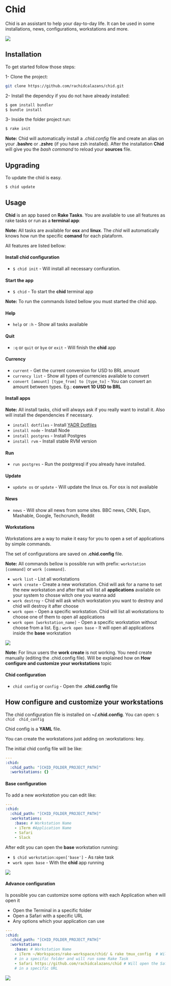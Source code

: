 # Chid
Chid is an assistant to help your day-to-day life. It can be used in some 
installations, news, configurations, workstations and more.

![](http://g.recordit.co/pKS2oKCUuU.gif)

## Installation

To get started follow those steps:

1- Clone the project:

```bash
git clone https://github.com/rachidcalazans/chid.git
```

2- Install the dependcy if you do not have already installed:

```bash
$ gem install bundler
$ bundle install
```

3- Inside the folder project run:

```bash
$ rake init
```

**Note:** Chid will automatically install a *.chid.config* file and create an 
alias on your **.bashrc** or **.zshrc** (if you have zsh installed). After the 
installation **Chid** will give you the *bash command* to reload your **sources**
file.

## Upgrading

To update the chid is easy.

```bash
$ chid update
```

## Usage

**Chid** is an app based on **Rake Tasks**. You are available to use all features 
as rake tasks or run as a **terminal app**:

**Note:** All tasks are available for **osx** and **linux**. The *chid* will automatically 
knows how run the specific **comand** for each plataform.

All features are listed bellow:  

#### Install chid configuration

* `$ chid init` - Will install all necessary confiuration.

#### Start the app

* `$ chid` - To start the **chid** terminal app

**Note:** To run the commands listed bellow you must started the chid app.

#### Help

* `help` or `:h` - Show all tasks available

#### Quit

* `:q` or `quit` or `bye` or `exit` - Will finish the **chid** app

#### Currency

* `current` - Get the current conversion for USD to BRL amount
* `currency list` - Show all types of currencies available to convert
* `convert [amount] [type_from] to [type_to]` - You can convert an amount between 
types. Eg.: **convert 10 USD to BRL**

#### Install apps

**Note:** All install tasks, chid will always ask if you really want to install it. Also 
will install the dependencies if necessary.

* `install dotfiles` - Install [YADR Dotfiles](https://github.com/skwp/dotfiles)
* `install node` - Install Node
* `install postgres` - Install Postgres
* `install rvm` - Install stable RVM version

#### Run

* `run postgres` - Run the postgresql if you already have installed.

#### Update

* `update os` or `update` - Will update the linux os. For osx is not available


#### News

* `news` - Will show all news from some sites. BBC news, CNN, Espn, 
Mashable, Google, Techcrunch, Reddit

#### Workstations

Workstations are a way to make it easy for you to open a set of applications by 
simple commands.

The set of configurations are saved on **.chid.config** file.

**Note:** All commands bellow is possible run with prefix: `workstation [command]` 
or `work [command]`.

* `work list` - List all workstations
* `work create` - Create a new workstation. Chid will ask for a name to set the 
new workstation and after that will list all **applications** available on your 
system to chosse witch one you wanna add
* `work destroy` - Chid will ask which workstation you want to destroy and chid 
will destroy it after choose
* `work open` - Open a specific workstation. Chid will list all workstations to 
choose one of them to open all applications
* `work open [workstation_name]` - Open a specific workstation without choose 
from a list. Eg.: `work open base` - It will open all applications inside the 
**base** workstation

![](http://g.recordit.co/WFqNuxORRd.gif)

**Note:** For linux users the **work create** is not working. You need create 
manually (editing the .chid.config file). Will be explained how on
**How configure and customize your workstations** topic

#### Chid configuration

* `chid config` or `config` - Open the **.chid.config** file

## How configure and customize your workstations

The chid configuration file is installed on **~/.chid.config**. You can open: `$ chid 
chid_config`

Chid config is a **YAML** file.

You can create the workstations just adding on :workstations: key.

The initial chid config file will be like:

```YAML
---
:chid:
  :chid_path: "[CHID_FOLDER_PROJECT_PATH]"
  :workstations: {}
```

#### Base configuration

To add a new *workstation* you can edit like:

```YAML
---
:chid:
  :chid_path: "[CHID_FOLDER_PROJECT_PATH]"
  :workstations:
    :base: # Workstation Name
    - iTerm #Application Name
    - Safari
    - Slack
```

After edit you can open the **base** workstation running:

* `$ chid workstation:open['base']` - As rake task
* `work open base` - With the **chid** app running

![](http://g.recordit.co/VqTjUsQ9fy.gif)

#### Advance configuration

Is possible you can customize some options with each Application when will open it

 - Open the Terminal in a specific folder  
 - Open a Safari with a specific URL
 - Any options which your application can use

```YAML
---
:chid:
  :chid_path: "[CHID_FOLDER_PROJECT_PATH]"
  :workstations:
    :base: # Workstation Name
    - iTerm ~/Workspaces/rake-workspace/chid/ & rake tmux_config  # Will open 
    # in a specific folder and will run some Rake Task
    - Safari https://github.com/rachidcalazans/chid # Will open the Safari 
    # in a specific URL
```

![](http://g.recordit.co/40rFYBBR1t.gif)
